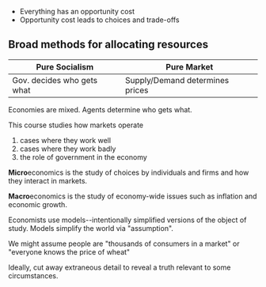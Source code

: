 * Everything has an opportunity cost
* Opportunity cost leads to choices and trade-offs

## Broad methods for allocating resources

| Pure Socialism             | Pure Market                     |
| -------------------------- | ------------------------------- |
| Gov. decides who gets what | Supply/Demand determines prices |
Economies are mixed. Agents determine who gets what.

This course studies how markets operate
1. cases where they work well
2. cases where they work badly
3. the role of government in the economy

**Micro**economics is the study of choices by individuals and firms and how they interact in markets.

**Macro**economics is the study of economy-wide issues such as inflation and economic growth.

Economists use models--intentionally simplified versions of the object of study.
Models simplify the world via "assumption".

We might assume people are "thousands of consumers in a market" or "everyone knows the price of wheat"

Ideally, cut away extraneous detail to reveal a truth relevant to some circumstances.

